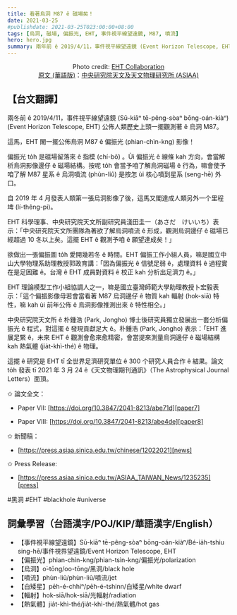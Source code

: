 ```yaml
---
title: 看著烏洞 M87 ê 磁場矣！
date: 2021-03-25
#publishdate: 2021-03-25T023:00:00+08:00
tags: [烏洞, 磁場, 偏振光, EHT, 事件視平線望遠鏡, M87, 噴流]
hero: hero.jpg
summary: 兩年前 ê 2019/4/11，事件視平線望遠鏡 (Event Horizon Telescope, EHT) 公佈人類歷史上頭一擺觀測著 ê 烏洞 M87。這馬，事件視平線望遠鏡 EHT 閣一擺公佈烏洞 M87 ê 偏振光影像！
---
```

<div style="text-align: center">

Photo credit: [EHT Collaboration][EHT]<br>
 [原文 (華語版)][fb]：[中央研究院天文及天文物理研究所 (ASIAA)][asiaa] </div>

## 【台文翻譯】

兩冬前 ê 2019/4/11，事件視平線望遠鏡 (Sū-kiāⁿ tē-pêng-sòaⁿ bōng-oán-kiàⁿ) (Event Horizon Telescope, EHT) 公佈人類歷史上頭一擺觀測著 ê 烏洞 M87。

這馬，EHT 閣一擺公佈烏洞 M87 ê 偏振光 (phian-chìn-kng) 影像！

偏振光 to̍h 是磁場留落來 ê 指模 (chí-bô͘) 。Ùi 偏振光 ê 線條 kah 方向，會當解析烏洞影像邊仔 ê 磁場結構。按呢 to̍h 會當予咱了解烏洞磁場 ê 行為，嘛會使予咱了解 M87 星系 ê 烏洞噴流 (phùn-liû) 是按怎 ùi 核心噴到星系 (seng-hē) 外口。

自 2019 年 4 月發表人類第一張烏洞影像了後，這馬又閣達成人類另外一个里程埤 (lí-thêng-pi)。

EHT 科學理事、中央研究院天文所副研究員淺田圭一（あさだ　けいいち）表示：「中央研究院天文所團隊為著欲了解烏洞噴流 ê 形成，觀測烏洞邊仔 ê 磁場已經超過 10 冬以上矣。這擺 EHT ê 觀測予咱 ê 願望達成矣！」

欲做出一張偏振圖 to̍h 愛開幾若冬 ê 時間。EHT 偏振工作小組人員，嘛是國立中山大學物理系助理教授郭政育講：「因為偏振光 ê 信號足弱 ê，處理資料 ê 過程實在是足困難 ê。台灣 ê EHT 成員對資料 ê 校正 kah 分析出足濟力 ê。」

EHT 理論模型工作小組協調人之一，嘛是國立臺灣師範大學助理教授卜宏毅表示：「這个偏振影像毋若會當看著 M87 烏洞邊仔 ê 物質 kah 輻射 (hok-siā) 特性，嘛 kah ùi 前年公佈 ê 烏洞影像推測出來 ê 特性相仝。」

中央研究院天文所 ê 朴鍾浩 (Park, Jongho) 博士後研究員獨立發展出一套分析偏振光 ê 程式，對這擺 ê 發現貢獻足大 ê。朴鍾浩 (Park, Jongho) 表示：「EHT 進展足緊 ê，未來 EHT ê 觀測會愈來愈精密，會當提來測量烏洞邊仔 ê 磁場結構 kah 熱氣體 (jia̍t-khì-thé) ê 物理。

這擺 ê 研究是 EHT tī 全世界足濟研究單位 ê 300 个研究人員合作 ê 結果。論文 to̍h 發表 tī 2021 年 3 月 24 ê《天文物理期刊通訊》（The Astrophysical Journal Letters）面頂。




✩ 論文全文：

- Paper VII: [https://doi.org/10.3847/2041-8213/abe71d][paper7]

- Paper VIII: [https://doi.org/10.3847/2041-8213/abe4de][paper8]

✩ 新聞稿：

- [https://press.asiaa.sinica.edu.tw/chinese/12022021][news]

✩ Press Release:

- [https://press.asiaa.sinica.edu.tw/ASIAA_TAIWAN_News/1235235][press]




\#黑洞 \#EHT \#blackhole \#universe


## 詞彙學習（台語漢字/POJ/KIP/華語漢字/English）

- 【事件視平線望遠鏡】Sū-kiāⁿ tē-pêng-sòaⁿ bōng-oán-kiàⁿ/Bé-ia̍h-tshiu sing-hē/事件視界望遠鏡/Event Horizon Telescope, EHT
- 【偏振光】phian-chìn-kng/phian-tsìn-kng/偏振光/polarization
- 【烏洞】o͘-tōng/oo-tōng/黑洞/black hole
- 【噴流】phùn-liû/phùn-liû/噴流/jet
- 【白矮星】pe̍h-é-chhiⁿ/pe̍h-é-tshinn/白矮星/white dwarf
- 【輻射】hok-siā/hok-siā/光輻射/radiation
- 【熱氣體】jia̍t-khì-thé/jia̍t-khì-thé/熱氣體/hot gas

[EHT]: https://eventhorizontelescope.org/
[paper7]: https://doi.org/10.3847/2041-8213/abe71d
[paper8]: https://doi.org/10.3847/2041-8213/abe4de
[news]: https://press.asiaa.sinica.edu.tw/chinese/12022021
[press]: https://press.asiaa.sinica.edu.tw/ASIAA_TAIWAN_News/1235235
[fb]: https://www.facebook.com/sinicaedu/photos/a.1671785293137244/2805290593120036/
[asiaa]: https://www.facebook.com/asiaa.tw
